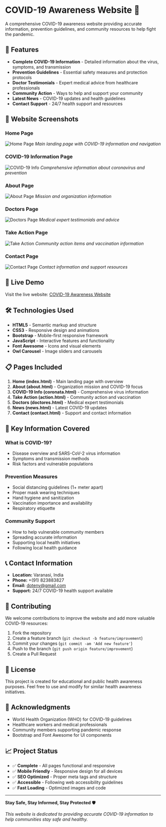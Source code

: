 # COVID-19 Awareness Website 🦠

A comprehensive COVID-19 awareness website providing accurate information, prevention guidelines, and community resources to help fight the pandemic.

## 🌟 Features

- **Complete COVID-19 Information** - Detailed information about the virus, symptoms, and transmission
- **Prevention Guidelines** - Essential safety measures and protection protocols
- **Doctor Testimonials** - Expert medical advice from healthcare professionals
- **Community Action** - Ways to help and support your community
- **Latest News** - COVID-19 updates and health guidelines
- **Contact Support** - 24/7 health support and resources

## 📱 Website Screenshots

### Home Page
![Home Page](screenshots/home-page.png)
*Main landing page with COVID-19 information and navigation*

### COVID-19 Information Page
![COVID-19 Info](screenshots/covid-info-page.png)
*Comprehensive information about coronavirus and prevention*

### About Page
![About Page](screenshots/about-page.png)
*Mission and organization information*

### Doctors Page
![Doctors Page](screenshots/doctors-page.png)
*Medical expert testimonials and advice*

### Take Action Page
![Take Action](screenshots/action-page.png)
*Community action items and vaccination information*

### Contact Page
![Contact Page](screenshots/contact-page.png)
*Contact information and support resources*

## 🚀 Live Demo

Visit the live website: [COVID-19 Awareness Website](https://iamvivek1.github.io/cooorona_awarness/)

## 🛠️ Technologies Used

- **HTML5** - Semantic markup and structure
- **CSS3** - Responsive design and animations
- **Bootstrap** - Mobile-first responsive framework
- **JavaScript** - Interactive features and functionality
- **Font Awesome** - Icons and visual elements
- **Owl Carousel** - Image sliders and carousels

## 📋 Pages Included

1. **Home (index.html)** - Main landing page with overview
2. **About (about.html)** - Organization mission and COVID-19 focus
3. **COVID-19 Info (coronata.html)** - Comprehensive virus information
4. **Take Action (action.html)** - Community action and vaccination
5. **Doctors (doctores.html)** - Medical expert testimonials
6. **News (news.html)** - Latest COVID-19 updates
7. **Contact (contact.html)** - Support and contact information

## 🎯 Key Information Covered

### What is COVID-19?
- Disease overview and SARS-CoV-2 virus information
- Symptoms and transmission methods
- Risk factors and vulnerable populations

### Prevention Measures
- Social distancing guidelines (1+ meter apart)
- Proper mask wearing techniques
- Hand hygiene and sanitization
- Vaccination importance and availability
- Respiratory etiquette

### Community Support
- How to help vulnerable community members
- Spreading accurate information
- Supporting local health initiatives
- Following local health guidance

## 📞 Contact Information

- **Location:** Varanasi, India
- **Phone:** +(91) 823883827
- **Email:** dotenv@gmail.com
- **Support:** 24/7 COVID-19 health support available

## 🤝 Contributing

We welcome contributions to improve the website and add more valuable COVID-19 resources:

1. Fork the repository
2. Create a feature branch (`git checkout -b feature/improvement`)
3. Commit your changes (`git commit -am 'Add new feature'`)
4. Push to the branch (`git push origin feature/improvement`)
5. Create a Pull Request

## 📄 License

This project is created for educational and public health awareness purposes. Feel free to use and modify for similar health awareness initiatives.

## 🙏 Acknowledgments

- World Health Organization (WHO) for COVID-19 guidelines
- Healthcare workers and medical professionals
- Community members supporting pandemic response
- Bootstrap and Font Awesome for UI components

## 📈 Project Status

- ✅ **Complete** - All pages functional and responsive
- ✅ **Mobile Friendly** - Responsive design for all devices
- ✅ **SEO Optimized** - Proper meta tags and structure
- ✅ **Accessible** - Following web accessibility guidelines
- ✅ **Fast Loading** - Optimized images and code

---

**Stay Safe, Stay Informed, Stay Protected** 🛡️

*This website is dedicated to providing accurate COVID-19 information to help communities stay safe and healthy.*